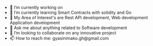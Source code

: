 
<!--
**Nimako/Nimako** is a ✨ _special_ ✨ repository because its `README.md` (this file) appears on your GitHub profile.

Here are some ideas to get you started:
-->
<ul>
 <li>🔭 I’m currently working on </li>
 <li>🌱 I’m currently learning Smart Contracts with solidity and Go</li>
 <li>👯 My Area of Interest's are Rest API development, Web development Application development</li>
 <li>💬 Ask me about anything related to Software development</li>
 <li>👯 I’m looking to collaborate on any innovative project</li>
 <li>📫 How to reach me: gyasinimako.gh@gmail.com</li>
</ul>


